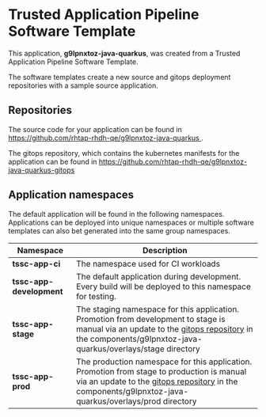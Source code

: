 # Trusted Application Pipeline Software Template

This application, **g9lpnxtoz-java-quarkus**, was created from a Trusted Application Pipeline Software Template.

The software templates create a new source and gitops deployment repositories with a sample source application. 

## Repositories

The source code for your application can be found in [https://github.com/rhtap-rhdh-qe/g9lpnxtoz-java-quarkus ](https://github.com/rhtap-rhdh-qe/g9lpnxtoz-java-quarkus ).
 
The gitops repository, which contains the kubernetes manifests for the application can be found in 
[https://github.com/rhtap-rhdh-qe/g9lpnxtoz-java-quarkus-gitops ](https://github.com/rhtap-rhdh-qe/g9lpnxtoz-java-quarkus-gitops ) 

## Application namespaces 

The default application will be found in the following namespaces. Applications can be deployed into unique namespaces or multiple software templates can also bet generated into the same group namespaces.  

|  Namespace   |  Description   |  
| -------- | -------- |
| **tssc-app-ci** | The namespace used for CI workloads |
| **tssc-app-development** | The default application during development. Every build will be deployed to this namespace for testing. |
| **tssc-app-stage** | The staging namespace for this application. Promotion from development to stage is manual via an update to the [gitops repository](https://github.com/rhtap-rhdh-qe/g9lpnxtoz-java-quarkus-gitops ) in the components/g9lpnxtoz-java-quarkus/overlays/stage directory |
| **tssc-app-prod** | The production namespace for this application. Promotion from stage to production is manual via an update to the [gitops repository](https://github.com/rhtap-rhdh-qe/g9lpnxtoz-java-quarkus-gitops ) in the components/g9lpnxtoz-java-quarkus/overlays/prod directory |